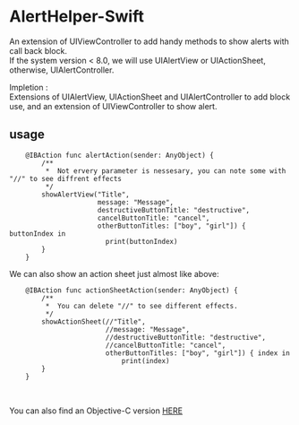 # AlertHelper-Swift

An extension of UIViewController to add handy methods to show alerts with call back block.<br>
If the system version < 8.0, we will use UIAlertView  or UIActionSheet, otherwise, UIAlertController.<br>

Impletion :<br>
Extensions of UIAlertView, UIActionSheet and UIAlertController to add block use, and an extension of UIViewController to show alert.<br>

usage
---
```
    @IBAction func alertAction(sender: AnyObject) {
        /**
         *  Not ervery parameter is nessesary, you can note some with "//" to see diffrent effects
         */
        showAlertView("Title",
                      message: "Message",
                      destructiveButtonTitle: "destructive",
                      cancelButtonTitle: "cancel",
                      otherButtonTitles: ["boy", "girl"]) { buttonIndex in
                        print(buttonIndex)
        }
    }
```
 We can also show an action sheet just almost like above:<br>
```
    @IBAction func actionSheetAction(sender: AnyObject) {
        /**
         *  You can delete "//" to see different effects.
         */
        showActionSheet(//"Title",
                        //message: "Message",
                        //destructiveButtonTitle: "destructive",
                        //cancelButtonTitle: "cancel",
                        otherButtonTitles: ["boy", "girl"]) { index in
                            print(index)
        }
    }
```
  <br>
  
  You can also find an Objective-C version [HERE](https://github.com/DingHub/AlertHelper-OC)
